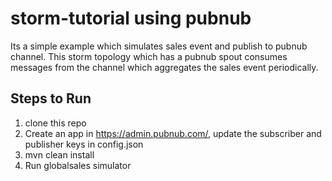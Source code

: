 # storm-tutorial using pubnub

Its a simple example which simulates sales event and publish to pubnub channel. This storm topology which has a pubnub spout  consumes messages from the channel which aggregates the sales event periodically.

## Steps to Run
1. clone this repo
2. Create an app in https://admin.pubnub.com/, update the subscriber and publisher keys in config.json
3. mvn clean install
4. Run globalsales simulator 

